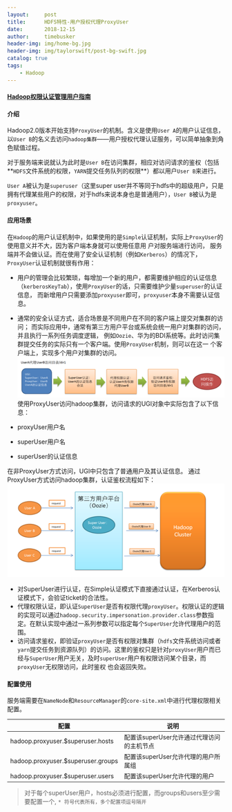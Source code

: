 ```yaml
---
layout:     post
title:      HDFS特性-用户授权代理ProxyUser
date:       2018-12-15
author:     timebusker
header-img: img/home-bg.jpg
header-img: img/taylorswift/post-bg-swift.jpg
catalog: true
tags:
    - Hadoop
---
```


#### [Hadoop权限认证管理用户指南](http://hadoop.apache.org/docs/r1.0.4/cn/hdfs_permissions_guide.html#%E6%A6%82%E8%BF%B0)

#### 介绍
Hadoop2.0版本开始支持`ProxyUser`的机制。含义是使用`User A`的用户认证信息，以`User B`的名义去访问`hadoop集群`——用户授权代理认证服务，可以简单抽象到角色赋值过程。

对于服务端来说就认为此时是`User B`在访问集群，相应对访问请求的鉴权（包括**`HDFS`文件系统的权限，`YARN`提交任务队列的权限**）都以用户`User B`来进行。

`User A`被认为是`superuser`（这里super user并不等同于hdfs中的超级用户，只是拥有代理某些用户的权限，对于hdfs来说本身也是普通用户），`User B`被认为是`proxyuser`。

#### 应用场景
在`Hadoop`的用户认证机制中，如果使用的是`Simple`认证机制，实际上`ProxyUser`的使用意义并不大，因为客户端本身就可以使用任意用 户对服务端进行访问，
服务端并不会做认证。而在使用了安全认证机制（例如`Kerberos`）的情况下，`ProxyUser`认证机制就很有作用：
- 用户的管理会比较繁琐，每增加一个新的用户，都需要维护相应的认证信息（`kerberosKeyTab`），使用`ProxyUser`的话，只需要维护少量`superuser`的认证信息，
而新增用户只需要添加`proxyuser`即可，`proxyuser`本身不需要认证信息。

- 通常的安全认证方式，适合场景是不同用户在不同的客户端上提交对集群的访问；
而实际应用中，通常有第三方用户平台或系统会统一用户对集群的访问，并且执行一系列任务调度逻辑，
例如`Oozie`、华为的BDI系统等。此时访问集群提交任务的实际只有一个客户端。使用`ProxyUser`机制，则可以在这一 个客户端上，实现多个用户对集群的访问。
![image](https://raw.githubusercontent.com/timebusker/timebusker.github.io/master/img/hadoop/hdfs/1.png?raw=true)   
使用ProxyUser访问hadoop集群，访问请求的UGI对象中实际包含了以下信息：
- proxyUser用户名
- superUser用户名
- superUser的认证信息

在非ProxyUser方式访问，UGI中只包含了普通用户及其认证信息。 通过ProxyUser方式访问hadoop集群，认证鉴权流程如下：
![image](https://raw.githubusercontent.com/timebusker/timebusker.github.io/master/img/hadoop/hdfs/2.png?raw=true) 
- 对SuperUser进行认证，在Simple认证模式下直接通过认证，在Kerberos认证模式下，会验证ticket的合法性。
- 代理权限认证，即认证`SuperUser`是否有权限代理`proxyUser`。权限认证的逻辑的实现可以通过`hadoop.security.impersonation.provider.class`参数指定。在默认实现中通过一系列参数可以指定每个`SuperUser`允许代理用户的范围。
- 访问请求鉴权，即验证`proxyUser`是否有权限对集群（`hdfs`文件系统访问或者`yarn`提交任务到资源队列）的访问。这里的鉴权只是针对`proxyUser`用户而已经与`SuperUser`用户无关，及时`superUser`用户有权限访问某个目录，而`proxyUser`无权限访问，此时鉴权 也会返回失败。

#### 配置使用
服务端需要在`NameNode`和`ResourceManager`的`core-site.xml`中进行代理权限相关配置。
<table> 
 <thead> 
  <tr> 
   <th>配置</th> 
   <th>说明</th> 
  </tr> 
 </thead> 
 <tbody> 
  <tr> 
   <td>hadoop.proxyuser.$superuser.hosts</td> 
   <td>配置该superUser允许通过代理访问的主机节点</td> 
  </tr> 
  <tr> 
   <td>hadoop.proxyuser.$superuser.groups</td> 
   <td>配置该superUser允许代理的用户所属组</td> 
  </tr> 
  <tr> 
   <td>hadoop.proxyuser.$superuser.users</td> 
   <td>配置该superUser允许代理的用户</td> 
  </tr> 
 </tbody> 
</table>

> 对于每个superUser用户，hosts必须进行配置，而groups和users至少需要配置一个, `* 符号代表所有，多个配置项逗号隔开`

